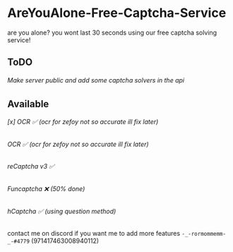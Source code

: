 # AreYouAlone-Free-Captcha-Service
are you alone? you wont last 30 seconds using our free captcha solving service!


## ToDO
###### Make server public and add some captcha solvers in the api

## Available
###### [x] OCR ✅ (ocr for zefoy not so accurate ill fix later)
###### OCR ✅ (ocr for zefoy not so accurate ill fix later)
###### reCaptcha v3 ✅ 
###### Funcaptcha ❌ (50% done)
###### hCaptcha ✅ (using question method)

contact me on discord if you want me to add more features `-_-rormommemm-_-#4779` (971417463008940112)
